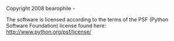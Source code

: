Copyright 2008 bearophile -

The software is licensed according to the terms of the PSF (Python Software Foundation) license found here: http://www.python.org/psf/license/